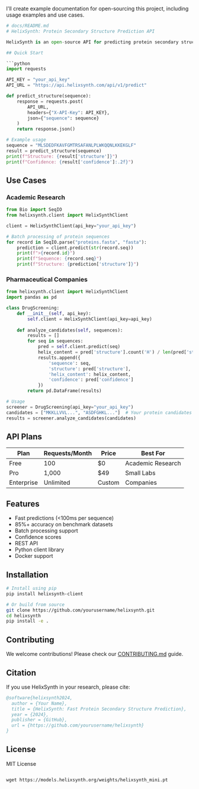 I'll create example documentation for open-sourcing this project, including usage examples and use cases.

```python
# docs/README.md
# HelixSynth: Protein Secondary Structure Prediction API

HelixSynth is an open-source API for predicting protein secondary structures using deep learning. It provides fast and accurate predictions for helices (H), beta sheets (E), and coils (C).

## Quick Start

```python
import requests

API_KEY = "your_api_key"
API_URL = "https://api.helixsynth.com/api/v1/predict"

def predict_structure(sequence):
    response = requests.post(
        API_URL,
        headers={"X-API-Key": API_KEY},
        json={"sequence": sequence}
    )
    return response.json()

# Example usage
sequence = "MLSDEDFKAVFGMTRSAFANLPLWKQQNLKKEKGLF"
result = predict_structure(sequence)
print(f"Structure: {result['structure']}")
print(f"Confidence: {result['confidence']:.2f}")
```

## Use Cases

### Academic Research
```python
from Bio import SeqIO
from helixsynth.client import HelixSynthClient

client = HelixSynthClient(api_key="your_api_key")

# Batch processing of protein sequences
for record in SeqIO.parse("proteins.fasta", "fasta"):
    prediction = client.predict(str(record.seq))
    print(f">{record.id}")
    print(f"Sequence: {record.seq}")
    print(f"Structure: {prediction['structure']}")
```

### Pharmaceutical Companies
```python
from helixsynth.client import HelixSynthClient
import pandas as pd

class DrugScreening:
    def __init__(self, api_key):
        self.client = HelixSynthClient(api_key=api_key)
    
    def analyze_candidates(self, sequences):
        results = []
        for seq in sequences:
            pred = self.client.predict(seq)
            helix_content = pred['structure'].count('H') / len(pred['structure'])
            results.append({
                'sequence': seq,
                'structure': pred['structure'],
                'helix_content': helix_content,
                'confidence': pred['confidence']
            })
        return pd.DataFrame(results)

# Usage
screener = DrugScreening(api_key="your_api_key")
candidates = ["MKKLLVVL...", "ASDFGHKL..."]  # Your protein candidates
results = screener.analyze_candidates(candidates)
```

## API Plans

| Plan | Requests/Month | Price | Best For |
|------|---------------|--------|----------|
| Free | 100 | $0 | Academic Research |
| Pro | 1,000 | $49 | Small Labs |
| Enterprise | Unlimited | Custom | Companies |

## Features

- Fast predictions (<100ms per sequence)
- 85%+ accuracy on benchmark datasets
- Batch processing support
- Confidence scores
- REST API
- Python client library
- Docker support

## Installation

```bash
# Install using pip
pip install helixsynth-client

# Or build from source
git clone https://github.com/yourusername/helixsynth.git
cd helixsynth
pip install -e .
```

## Contributing

We welcome contributions! Please check our [CONTRIBUTING.md](CONTRIBUTING.md) guide.

## Citation

If you use HelixSynth in your research, please cite:

```bibtex
@software{helixsynth2024,
  author = {Your Name},
  title = {HelixSynth: Fast Protein Secondary Structure Prediction},
  year = {2024},
  publisher = {GitHub},
  url = {https://github.com/yourusername/helixsynth}
}
```

## License

MIT License
```

wget https://models.helixsynth.org/weights/helixsynth_mini.pt
